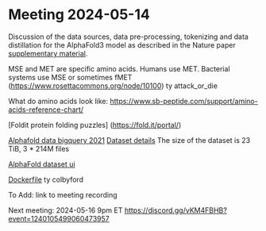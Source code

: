 # Meeting 2024-05-14

Discussion of the data sources, data pre-processing, tokenizing and data distillation for the AlphaFold3 model as described in the Nature paper [supplementary material](https://static-content.springer.com/esm/art%3A10.1038%2Fs41586-021-03819-2/MediaObjects/41586_2021_3819_MOESM1_ESM.pdf).

MSE and MET are specific amino acids. Humans  use MET.  Bacterial systems use MSE or sometimes fMET (https://www.rosettacommons.org/node/10100) ty attack_or_die

What do amino acids look like: https://www.sb-peptide.com/support/amino-acids-reference-chart/

[Foldit protein folding puzzles] (https://fold.it/portal/)

[Alphafold data bigquery 2021](https://console.cloud.google.com/marketplace/product/bigquery-public-data/deepmind-alphafold?project=third-mercury-411815) [Dataset details](https://github.com/google-deepmind/alphafold/blob/main/afdb/README.md)
The size of the dataset is 23 TiB, 3 * 214M files

[AlphaFold dataset ui](https://alphafold.ebi.ac.uk/faq)

[Dockerfile](https://github.com/colbyford/AlphaFold3-Docker) ty colbyford

To Add: link to meeting recording

Next meeting: 2024-05-16 9pm ET 
https://discord.gg/vKM4FBHB?event=1240105499060473957